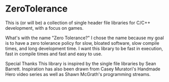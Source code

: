 # ZeroTolerance
This is (or will be) a collection of single header file libraries for C/C++ development, with a focus on games.

What's with the name "Zero Tolerance?"
	I chose the name because my goal is to have a zero tolerance policy for slow, bloated software, slow compile times, and long development time.  I want this library to be fast in execution, fast in compile times and fast and easy to use.

Special Thanks
	This library is inspired by the single file libraries by Sean Barrett.  Inspiration has also been drawn from Casey Muratori's Handmade Hero video series as well as Shawn McGrath's programming streams.

  
